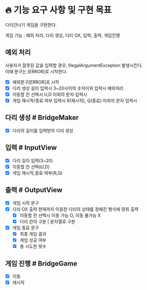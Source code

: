 # 🔥 기능 요구 사항 및 구현 목표
다리건너기 게임을 구현한다.

게임 기능 : 예외 처리, 다리 생성, 다리 OX, 입력, 출력, 게임진행

## 예외 처리
사용자가 잘못된 값을 입력할 경우, IllegalArgumentException 발생시킨다.  
이때 문구는 [ERROR]로 시작한다.

- [x] 예외문구[ERROR]로 시작
- [x] 다리 생성 길이 입력시 3~20사이의 숫자이외 입력시 예외처리
- [x] 이동할 칸 선택시 U,D 이외의 문자 입력시
- [x] 게임 재시작/종료 여부 입력시 R(재시작), Q(종료) 이외의 문자 입력시

## 다리 생성 # BridgeMaker

- [x] 다리의 길이를 입력받아 다리 생성

## 입력 # InputView

- [x] 다리 길이 입력(3~20)
- [x] 이동할 칸 선택(U,D)
- [x] 게임 재시작,종료 여부(R,Q)

## 출력 # OutputView

- [x] 게임 시작 문구
- [x] 다리 OX 출력
  현재까지 이동한 다리의 상태를 정해진 형식에 맞춰 출력
    - [x] 이동할 칸 선택시 이동 가능 O, 이동 불가능 X
    - [x] 다리 칸의 구분 | 문자열로 구분
- [x] 게임 종료 문구
    - [x] 최종 게임 결과
    - [x] 게임 성공 여부
    - [x] 총 시도한 횟수

## 게임 진행 # BridgeGame

- [x] 이동
- [x] 재시작